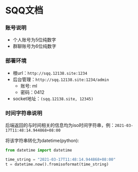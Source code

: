 # SQQ文档

### 账号说明

- 个人账号为5位纯数字
- 群聊账号为6位纯数字

### 部署环境

- 根url：`http://sqq.12138.site:1234`
- 后台管理：`http://sqq.12138.site:1234/admin`
  - 账号: ml   
  - 密码：0412
- socket地址：`(sqq.12138.site, 12345)`

### 时间字符串说明

后端返回的与时间相关的信息均为iso时间字符串，例：`2021-03-17T11:48:14.944868+08:00`

将该字符串转化为datetime(python):

```python
from datetime import datetime

time_string = "2021-03-17T11:48:14.944868+08:00"
t = datetime.now().fromisoformat(time_string)
```

